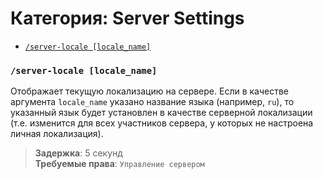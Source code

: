 # Категория: **Server Settings**

- [`/server-locale [locale_name]`](/ru/server.md#server-locale-locale_name)

### `/server-locale [locale_name]`
Отображает текущую локализацию на сервере. Если в качестве аргумента
`locale_name` указано название языка (например, `ru`), то указанный язык
будет установлен в качестве серверной локализации (т.е. изменится
для всех участников сервера, у которых не настроена личная локализация).

> **Задержка**: 5 секунд   
> **Требуемые права**: `Управление сервером`
